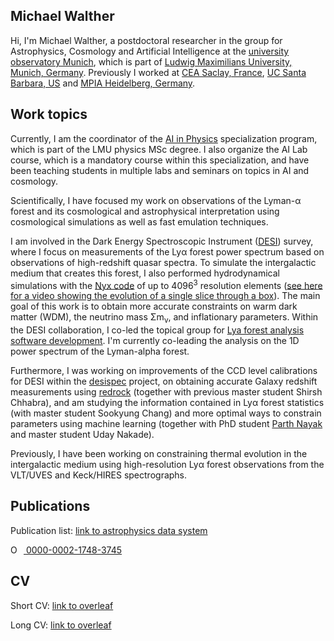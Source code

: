 ## Michael Walther

Hi, I'm  Michael Walther, a postdoctoral researcher in the group for Astrophysics, Cosmology and Artificial Intelligence at the [university observatory Munich](https://www.usm.uni-muenchen.de/), which is part of [Ludwig Maximilians University, Munich, Germany](https://www.lmu.de). Previously I worked at [CEA Saclay, France](https://www.cea.fr), [UC Santa Barbara, US](https://www.ucsb.edu) and [MPIA Heidelberg, Germany](https://www.mpia.de).

## Work topics

Currently, I am the coordinator of the [AI in Physics](https://www.physik.lmu.de/en/studies/study-programs/ai-in-physics.html) specialization program, which is part of the LMU physics MSc degree. I also organize the AI Lab course, which is a mandatory course within this specialization, and have been teaching students in multiple labs and seminars on topics in AI and cosmology.

Scientifically, I have focused my work on observations of the Lyman-α forest and its cosmological and astrophysical interpretation using cosmological simulations as well as fast emulation techniques.

I am involved in the Dark Energy Spectroscopic Instrument ([DESI](https://www.desi.lbl.gov/)) survey, where I focus on measurements of the Lyα forest power spectrum based on observations of high-redshift quasar spectra.
To simulate the intergalactic medium that creates this forest, I also performed hydrodynamical simulations with the [Nyx code](https://github.com/AMReX-Astro/Nyx) of up to 4096<sup>3</sup> resolution elements ([see here for a video showing the evolution of a single slice through a box](https://drive.google.com/file/d/1TxFsqYeJGOIXoiB1XKUSwxNPq6yJSpU6/view?resourcekey)).
The main goal of this work is to obtain more accurate constraints on warm dark matter (WDM), the neutrino mass Σm<sub>ν</sub>, and inflationary parameters.
Within the DESI collaboration, I co-led the topical group for [Lya forest analysis software development](https://github.com/igmhub/picca). I'm currently co-leading the analysis on the 1D power spectrum of the Lyman-alpha forest.

Furthermore, I was working on improvements of the CCD level calibrations for DESI within the [desispec](https://github.com/desihub/desispec) project, on obtaining accurate Galaxy redshift measurements using [redrock](https://github.com/desihub/redrock) (together with previous master student Shirsh Chhabra), and am studying the information contained in Lyα forest statistics (with master student Sookyung Chang) and more optimal ways to constrain parameters using machine learning (together with PhD student [Parth Nayak](https://gitlab.physik.uni-muenchen.de/Parth.Nayak) and master student Uday Nakade).

Previously, I have been working on constraining thermal evolution in the intergalactic medium using high-resolution Lyα forest observations from the VLT/UVES and Keck/HIRES spectrographs.

## Publications

Publication list:  [link to astrophysics data system](https://ui.adsabs.harvard.edu/public-libraries/cATk6FUoS-eO6bimCvCCOg)

<div itemscope itemtype="https://schema.org/Person"><a itemprop="sameAs" content="https://orcid.org/0000-0002-1748-3745" href="https://orcid.org/0000-0002-1748-3745" target="orcid.widget" rel="me noopener noreferrer" style="vertical-align:top;"><img src="https://orcid.org/sites/default/files/images/orcid_16x16.png" style="width:1em;margin-right:.5em;" alt="ORCID iD icon"> 0000-0002-1748-3745</a></div>

## CV

Short CV: [link to overleaf](https://www.overleaf.com/read/fmyyfmdfrjph#96e2a5)

Long CV: [link to overleaf](https://www.overleaf.com/read/jsddwhfqxypd)
